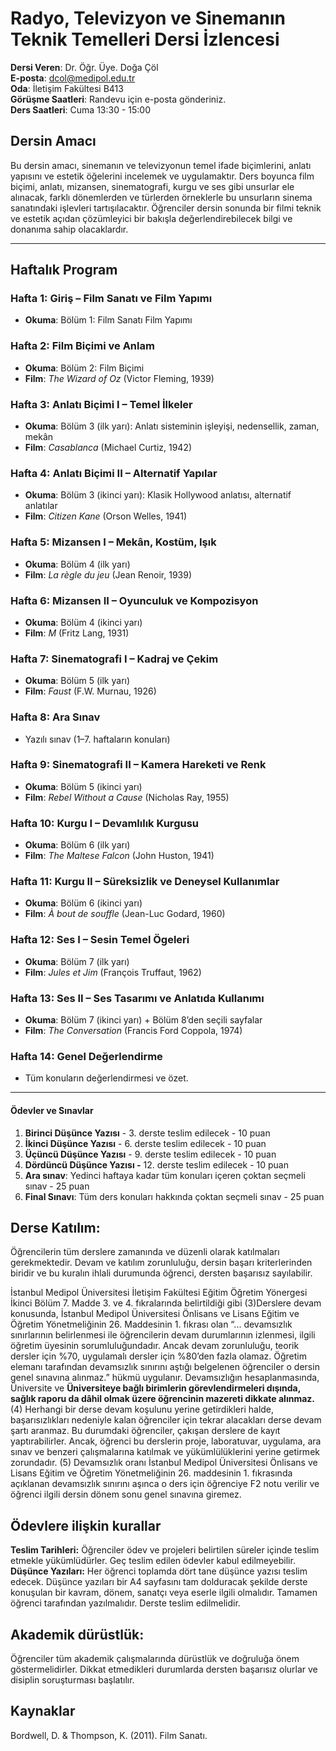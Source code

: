 
# **Radyo, Televizyon ve Sinemanın Teknik Temelleri Dersi İzlencesi**

**Dersi Veren**: Dr. Öğr. Üye. Doğa Çöl  
**E-posta**: dcol@medipol.edu.tr  
**Oda**: İletişim Fakültesi B413  
**Görüşme Saatleri**: Randevu için e-posta gönderiniz.  
**Ders Saatleri**: Cuma 13:30 - 15:00

## **Dersin Amacı**

Bu dersin amacı, sinemanın ve televizyonun temel ifade biçimlerini, anlatı yapısını ve estetik öğelerini incelemek ve uygulamaktır. Ders boyunca film biçimi, anlatı, mizansen, sinematografi, kurgu ve ses gibi unsurlar ele alınacak, farklı dönemlerden ve türlerden örneklerle bu unsurların sinema sanatındaki işlevleri tartışılacaktır. Öğrenciler dersin sonunda bir filmi teknik ve estetik açıdan çözümleyici bir bakışla değerlendirebilecek bilgi ve donanıma sahip olacaklardır.

---

## **Haftalık Program**

### **Hafta 1: Giriş – Film Sanatı ve Film Yapımı**

* **Okuma**: Bölüm 1: Film Sanatı Film Yapımı

### **Hafta 2: Film Biçimi ve Anlam**

* **Okuma**: Bölüm 2: Film Biçimi
* **Film**: *The Wizard of Oz* (Victor Fleming, 1939)


### **Hafta 3: Anlatı Biçimi I – Temel İlkeler**

* **Okuma**: Bölüm 3 (ilk yarı): Anlatı sisteminin işleyişi, nedensellik, zaman, mekân
* **Film**: *Casablanca* (Michael Curtiz, 1942)


### **Hafta 4: Anlatı Biçimi II – Alternatif Yapılar**

* **Okuma**: Bölüm 3 (ikinci yarı): Klasik Hollywood anlatısı, alternatif anlatılar
* **Film**: *Citizen Kane* (Orson Welles, 1941)

  
### **Hafta 5: Mizansen I – Mekân, Kostüm, Işık**

* **Okuma**: Bölüm 4 (ilk yarı)
* **Film**: *La règle du jeu* (Jean Renoir, 1939)


### **Hafta 6: Mizansen II – Oyunculuk ve Kompozisyon**

* **Okuma**: Bölüm 4 (ikinci yarı)
* **Film**: *M* (Fritz Lang, 1931)

  
### **Hafta 7: Sinematografi I – Kadraj ve Çekim**

* **Okuma**: Bölüm 5 (ilk yarı)
* **Film**: *Faust* (F.W. Murnau, 1926)

  
### **Hafta 8: Ara Sınav**

* Yazılı sınav (1–7. haftaların konuları)

### **Hafta 9: Sinematografi II – Kamera Hareketi ve Renk**

* **Okuma**: Bölüm 5 (ikinci yarı)
* **Film**: *Rebel Without a Cause* (Nicholas Ray, 1955)

  
### **Hafta 10: Kurgu I – Devamlılık Kurgusu**

* **Okuma**: Bölüm 6 (ilk yarı)
* **Film**: *The Maltese Falcon* (John Huston, 1941)

  
### **Hafta 11: Kurgu II – Süreksizlik ve Deneysel Kullanımlar**

* **Okuma**: Bölüm 6 (ikinci yarı)
* **Film**: *À bout de souffle* (Jean-Luc Godard, 1960)

  
### **Hafta 12: Ses I – Sesin Temel Ögeleri**

* **Okuma**: Bölüm 7 (ilk yarı)
* **Film**: *Jules et Jim* (François Truffaut, 1962)

  
### **Hafta 13: Ses II – Ses Tasarımı ve Anlatıda Kullanımı**

* **Okuma**: Bölüm 7 (ikinci yarı) + Bölüm 8’den seçili sayfalar
* **Film**: *The Conversation* (Francis Ford Coppola, 1974)

  
### **Hafta 14: Genel Değerlendirme**

* Tüm konuların değerlendirmesi ve özet.

---

#### Ödevler ve Sınavlar
1. **Birinci Düşünce Yazısı** - 3. derste teslim edilecek - 10 puan
2. **İkinci Düşünce Yazısı** - 6. derste teslim edilecek - 10 puan
3. **Üçüncü Düşünce Yazısı** - 9. derste teslim edilecek - 10 puan
4. **Dördüncü Düşünce Yazısı -** 12. derste teslim edilecek - 10 puan
5. **Ara sınav**: Yedinci haftaya kadar tüm konuları içeren çoktan seçmeli sınav - 25 puan
6. **Final Sınavı**: Tüm ders konuları hakkında çoktan seçmeli sınav - 25 puan
    
## **Derse Katılım:**
Öğrencilerin tüm derslere zamanında ve düzenli olarak katılmaları gerekmektedir. Devam ve katılım zorunluluğu, dersin başarı kriterlerinden biridir ve bu kuralın ihlali durumunda öğrenci, dersten başarısız sayılabilir. 

İstanbul Medipol Üniversitesi İletişim Fakültesi Eğitim Öğretim Yönergesi İkinci Bölüm 7. Madde 3. ve 4. fıkralarında belirtildiği gibi
(3)Derslere devam konusunda, İstanbul Medipol Üniversitesi Önlisans ve Lisans Eğitim ve Öğretim Yönetmeliğinin 26. Maddesinin 1. fıkrası olan “... devamsızlık sınırlarının belirlenmesi ile öğrencilerin devam durumlarının izlenmesi, ilgili öğretim üyesinin sorumluluğundadır. Ancak devam zorunluluğu, teorik dersler için %70, uygulamalı dersler için %80’den fazla olamaz. Öğretim elemanı tarafından devamsızlık sınırını aştığı belgelenen öğrenciler o dersin genel sınavına alınmaz.” hükmü uygulanır. Devamsızlığın hesaplanmasında, Üniversite ve **Üniversiteye bağlı birimlerin görevlendirmeleri dışında, sağlık raporu da dâhil olmak üzere öğrencinin mazereti dikkate alınmaz.**
(4) Herhangi bir derse devam koşulunu yerine getirdikleri halde, başarısızlıkları nedeniyle kalan öğrenciler için tekrar alacakları derse devam şartı aranmaz. Bu durumdaki öğrenciler, çakışan derslere de kayıt yaptırabilirler. Ancak, öğrenci bu derslerin proje, laboratuvar, uygulama, ara sınav ve benzeri çalışmalarına katılmak ve yükümlülüklerini yerine getirmek zorundadır.
(5) Devamsızlık oranı İstanbul Medipol Üniversitesi Önlisans ve Lisans Eğitim ve Öğretim Yönetmeliğinin 26. maddesinin 1. fıkrasında açıklanan devamsızlık sınırını aşınca o ders için öğrenciye F2 notu verilir ve öğrenci ilgili dersin dönem sonu genel sınavına giremez.

## **Ödevlere ilişkin kurallar**
**Teslim Tarihleri:**
Öğrenciler ödev ve projeleri belirtilen süreler içinde teslim etmekle yükümlüdürler. Geç teslim edilen ödevler kabul edilmeyebilir.<br>
**Düşünce Yazıları:**
Her öğrenci toplamda dört tane düşünce yazısı teslim edecek. Düşünce yazıları bir A4 sayfasını tam dolduracak şekilde derste konuşulan bir kavram, dönem, sanatçı veya eserle ilgili olmalıdır. Tamamen öğrenci tarafından yazılmalıdır. Derste teslim edilmelidir.

## **Akademik dürüstlük:**
Öğrenciler tüm akademik çalışmalarında dürüstlük ve doğruluğa önem göstermelidirler. Dikkat etmedikleri durumlarda dersten başarısız olurlar ve disiplin soruşturması başlatılır.


## **Kaynaklar**

Bordwell, D. & Thompson, K. (2011). Film Sanatı.
